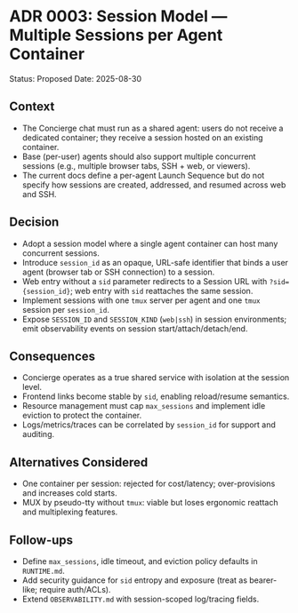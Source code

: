 # ADR 0003: Session Model — Multiple Sessions per Agent Container

Status: Proposed
Date: 2025-08-30

## Context

- The Concierge chat must run as a shared agent: users do not receive a dedicated container; they
  receive a session hosted on an existing container.
- Base (per-user) agents should also support multiple concurrent sessions (e.g., multiple browser
  tabs, SSH + web, or viewers).
- The current docs define a per-agent Launch Sequence but do not specify how sessions are created,
  addressed, and resumed across web and SSH.

## Decision

- Adopt a session model where a single agent container can host many concurrent sessions.
- Introduce `session_id` as an opaque, URL-safe identifier that binds a user agent (browser tab or
  SSH connection) to a session.
- Web entry without a `sid` parameter redirects to a Session URL with `?sid={session_id}`; web
  entry with `sid` reattaches the same session.
- Implement sessions with one `tmux` server per agent and one `tmux` session per `session_id`.
- Expose `SESSION_ID` and `SESSION_KIND` (`web|ssh`) in session environments; emit observability
  events on session start/attach/detach/end.

## Consequences

- Concierge operates as a true shared service with isolation at the session level.
- Frontend links become stable by `sid`, enabling reload/resume semantics.
- Resource management must cap `max_sessions` and implement idle eviction to protect the container.
- Logs/metrics/traces can be correlated by `session_id` for support and auditing.

## Alternatives Considered

- One container per session: rejected for cost/latency; over-provisions and increases cold starts.
- MUX by pseudo-tty without `tmux`: viable but loses ergonomic reattach and multiplexing features.

## Follow-ups

- Define `max_sessions`, idle timeout, and eviction policy defaults in `RUNTIME.md`.
- Add security guidance for `sid` entropy and exposure (treat as bearer-like; require auth/ACLs).
- Extend `OBSERVABILITY.md` with session-scoped log/tracing fields.
